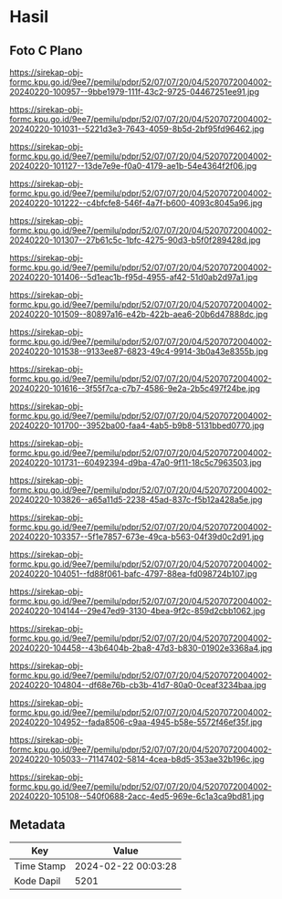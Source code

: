 # Hasil

## Foto C Plano

https://sirekap-obj-formc.kpu.go.id/9ee7/pemilu/pdpr/52/07/07/20/04/5207072004002-20240220-100957--9bbe1979-111f-43c2-9725-04467251ee91.jpg

https://sirekap-obj-formc.kpu.go.id/9ee7/pemilu/pdpr/52/07/07/20/04/5207072004002-20240220-101031--5221d3e3-7643-4059-8b5d-2bf95fd96462.jpg

https://sirekap-obj-formc.kpu.go.id/9ee7/pemilu/pdpr/52/07/07/20/04/5207072004002-20240220-101127--13de7e9e-f0a0-4179-ae1b-54e4364f2f06.jpg

https://sirekap-obj-formc.kpu.go.id/9ee7/pemilu/pdpr/52/07/07/20/04/5207072004002-20240220-101222--c4bfcfe8-546f-4a7f-b600-4093c8045a96.jpg

https://sirekap-obj-formc.kpu.go.id/9ee7/pemilu/pdpr/52/07/07/20/04/5207072004002-20240220-101307--27b61c5c-1bfc-4275-90d3-b5f0f289428d.jpg

https://sirekap-obj-formc.kpu.go.id/9ee7/pemilu/pdpr/52/07/07/20/04/5207072004002-20240220-101406--5d1eac1b-f95d-4955-af42-51d0ab2d97a1.jpg

https://sirekap-obj-formc.kpu.go.id/9ee7/pemilu/pdpr/52/07/07/20/04/5207072004002-20240220-101509--80897a16-e42b-422b-aea6-20b6d47888dc.jpg

https://sirekap-obj-formc.kpu.go.id/9ee7/pemilu/pdpr/52/07/07/20/04/5207072004002-20240220-101538--9133ee87-6823-49c4-9914-3b0a43e8355b.jpg

https://sirekap-obj-formc.kpu.go.id/9ee7/pemilu/pdpr/52/07/07/20/04/5207072004002-20240220-101616--3f55f7ca-c7b7-4586-9e2a-2b5c497f24be.jpg

https://sirekap-obj-formc.kpu.go.id/9ee7/pemilu/pdpr/52/07/07/20/04/5207072004002-20240220-101700--3952ba00-faa4-4ab5-b9b8-5131bbed0770.jpg

https://sirekap-obj-formc.kpu.go.id/9ee7/pemilu/pdpr/52/07/07/20/04/5207072004002-20240220-101731--60492394-d9ba-47a0-9f11-18c5c7963503.jpg

https://sirekap-obj-formc.kpu.go.id/9ee7/pemilu/pdpr/52/07/07/20/04/5207072004002-20240220-103826--a65a11d5-2238-45ad-837c-f5b12a428a5e.jpg

https://sirekap-obj-formc.kpu.go.id/9ee7/pemilu/pdpr/52/07/07/20/04/5207072004002-20240220-103357--5f1e7857-673e-49ca-b563-04f39d0c2d91.jpg

https://sirekap-obj-formc.kpu.go.id/9ee7/pemilu/pdpr/52/07/07/20/04/5207072004002-20240220-104051--fd88f061-bafc-4797-88ea-fd098724b107.jpg

https://sirekap-obj-formc.kpu.go.id/9ee7/pemilu/pdpr/52/07/07/20/04/5207072004002-20240220-104144--29e47ed9-3130-4bea-9f2c-859d2cbb1062.jpg

https://sirekap-obj-formc.kpu.go.id/9ee7/pemilu/pdpr/52/07/07/20/04/5207072004002-20240220-104458--43b6404b-2ba8-47d3-b830-01902e3368a4.jpg

https://sirekap-obj-formc.kpu.go.id/9ee7/pemilu/pdpr/52/07/07/20/04/5207072004002-20240220-104804--df68e76b-cb3b-41d7-80a0-0ceaf3234baa.jpg

https://sirekap-obj-formc.kpu.go.id/9ee7/pemilu/pdpr/52/07/07/20/04/5207072004002-20240220-104952--fada8506-c9aa-4945-b58e-5572f46ef35f.jpg

https://sirekap-obj-formc.kpu.go.id/9ee7/pemilu/pdpr/52/07/07/20/04/5207072004002-20240220-105033--71147402-5814-4cea-b8d5-353ae32b196c.jpg

https://sirekap-obj-formc.kpu.go.id/9ee7/pemilu/pdpr/52/07/07/20/04/5207072004002-20240220-105108--540f0688-2acc-4ed5-969e-6c1a3ca9bd81.jpg


## Metadata

| Key        | Value               |
| ---------- | ------------------- |
| Time Stamp | 2024-02-22 00:03:28 |
| Kode Dapil | 5201                |



